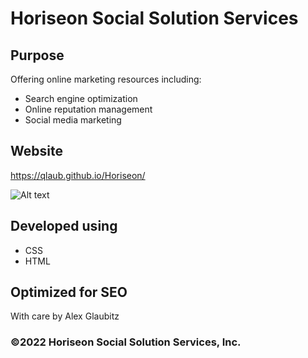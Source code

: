 # Horiseon Social Solution Services

## Purpose
Offering online marketing resources including:
* Search engine optimization
* Online reputation management
* Social media marketing

## Website
https://qlaub.github.io/Horiseon/

![Alt text](/assets/images/screenshot.gif?raw=true "Website preview GIF")

## Developed using
* CSS
* HTML

## Optimized for SEO
With care by Alex Glaubitz

### ©️2022 Horiseon Social Solution Services, Inc.